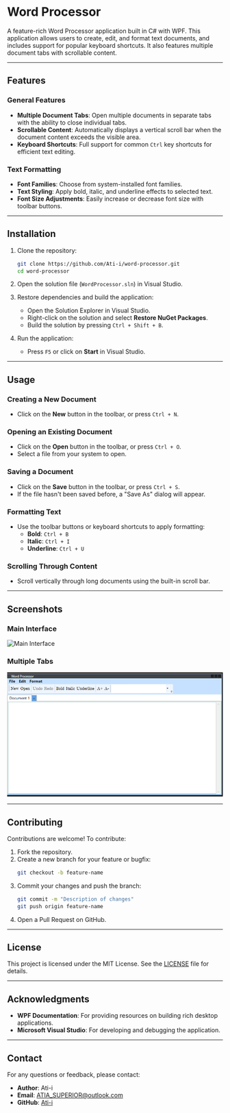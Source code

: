 # Word Processor

A feature-rich Word Processor application built in C# with WPF. This application allows users to create, edit, and format text documents, and includes support for popular keyboard shortcuts. It also features multiple document tabs with scrollable content.

---

## Features

### General Features
- **Multiple Document Tabs**: Open multiple documents in separate tabs with the ability to close individual tabs.
- **Scrollable Content**: Automatically displays a vertical scroll bar when the document content exceeds the visible area.
- **Keyboard Shortcuts**: Full support for common `Ctrl` key shortcuts for efficient text editing.

### Text Formatting
- **Font Families**: Choose from system-installed font families.
- **Text Styling**: Apply bold, italic, and underline effects to selected text.
- **Font Size Adjustments**: Easily increase or decrease font size with toolbar buttons.

---

## Installation

1. Clone the repository:
   ```bash
   git clone https://github.com/Ati-i/word-processor.git
   cd word-processor
   ```

2. Open the solution file (`WordProcessor.sln`) in Visual Studio.

3. Restore dependencies and build the application:
   - Open the Solution Explorer in Visual Studio.
   - Right-click on the solution and select **Restore NuGet Packages**.
   - Build the solution by pressing `Ctrl + Shift + B`.

4. Run the application:
   - Press `F5` or click on **Start** in Visual Studio.

---

## Usage

### Creating a New Document
- Click on the **New** button in the toolbar, or press `Ctrl + N`.

### Opening an Existing Document
- Click on the **Open** button in the toolbar, or press `Ctrl + O`.
- Select a file from your system to open.

### Saving a Document
- Click on the **Save** button in the toolbar, or press `Ctrl + S`.
- If the file hasn't been saved before, a "Save As" dialog will appear.

### Formatting Text
- Use the toolbar buttons or keyboard shortcuts to apply formatting:
  - **Bold**: `Ctrl + B`
  - **Italic**: `Ctrl + I`
  - **Underline**: `Ctrl + U`

### Scrolling Through Content
- Scroll vertically through long documents using the built-in scroll bar.

---

## Screenshots

### Main Interface
![Main Interface](screenshots/main-interface.png)

### Multiple Tabs
![Multiple Tabs](wp.png)

---

## Contributing

Contributions are welcome! To contribute:
1. Fork the repository.
2. Create a new branch for your feature or bugfix:
   ```bash
   git checkout -b feature-name
   ```
3. Commit your changes and push the branch:
   ```bash
   git commit -m "Description of changes"
   git push origin feature-name
   ```
4. Open a Pull Request on GitHub.

---

## License

This project is licensed under the MIT License. See the [LICENSE](LICENSE) file for details.

---

## Acknowledgments

- **WPF Documentation**: For providing resources on building rich desktop applications.
- **Microsoft Visual Studio**: For developing and debugging the application.

---

## Contact

For any questions or feedback, please contact:
- **Author**: Ati-i
- **Email**: [ATIA_SUPERIOR@outlook.com](mailto:ATIA_SUPERIOR@outlook.com)
- **GitHub**: [Ati-i](https://github.com/Ati-i)
